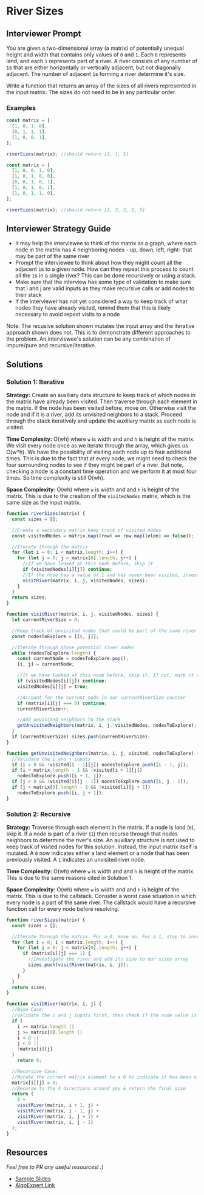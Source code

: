 # River Sizes

## Interviewer Prompt

You are given a two-dimensional array (a matrix) of potentially unequal height and width that contains only values of `0` and `1`. Each `0` represents land, and each `1` represents part of a river. A river consists of any number of `1`s that are either horizontally or vertically adjacent, but not diagonally adjacent. The number of adjacent `1`s forming a river determine it's size.

Write a function that returns an array of the sizes of all rivers represented in the input matrix. The sizes do not need to be in any particular order.

### Examples

```javascript
const matrix = [
  [1, 0, 1, 0],
  [0, 1, 1, 1],
  [1, 0, 0, 1],
];

riverSizes(matrix); //should return [1, 1, 5]
```

```javascript
const matrix = [
  [1, 0, 0, 1, 0],
  [1, 0, 1, 0, 0],
  [0, 0, 1, 0, 1],
  [1, 0, 1, 0, 1],
  [1, 0, 1, 1, 0],
];

riverSizes(matrix); //should return [1, 2, 2, 2, 5]
```

## Interviewer Strategy Guide

- It may help the interviewee to think of the matrix as a graph, where each node in the matrix has 4 neighboring nodes - up, down, left, right- that may be part of the same river
- Prompt the interviewee to think about how they might count all the adjacent `1`s to a given node. How can they repeat this process to count all the `1`s in a single river? This can be done recursively or using a stack.
- Make sure that the interview has some type of validation to make sure that i and j are valid inputs as they make recursive calls or add nodes to their stack
- If the interviewer has not yet considered a way to keep track of what nodes they have already visited, remind them that this is likely necessary to avoid repeat visits to a node

Note: The recusive solution shown mutates the input array and the iterative approach shown does not. This is to demonstrate different approaches to the problem. An interviewee's solution can be any combination of impure/pure and recursive/iterative.

## Solutions

### Solution 1: Iterative

**Strategy:**
Create an auxiliary data structure to keep track of which nodes in the matrix have already been visited. Then traverse through each element in the matrix. If the node has been visited before, move on. Otherwise visit the node and if it is a river, add its unvisited neighbors to a stack. Proceed through the stack iteratively and update the auxiliary matrix as each node is visited.

**Time Complexity:**
O(wh) where `w` is width and and `h` is height of the matrix. We visit every node once as we iterate through the array, which gives us O(w\*h). We have the possibility of visiting each node up to four additional times. This is due to the fact that at every node, we might need to check the four surrounding nodes to see if they might be part of a river. But note, checking a node is a constant time operation and we perform it at most four times. So time complexity is still O(wh).

**Space Complexity:**
O(wh) where `w` is width and and `h` is height of the matrix. This is due to the creation of the `visitedNodes` matrix, which is the same size as the input matrix.

```javascript
function riverSizes(matrix) {
  const sizes = [];

  //Create a secondary matrix keep track of visited nodes
  const visitedNodes = matrix.map((row) => row.map((elem) => false));

  //Iterate through the matrix
  for (let i = 0; i < matrix.length; i++) {
    for (let j = 0; j < matrix[0].length; j++) {
      //If we have looked at this node before, skip it
      if (visitedNodes[i][j]) continue;
      //If the node has a value of 1 and has never been visited, investigate it
      visitRiver(matrix, i, j, visitedNodes, sizes);
    }
  }
  return sizes;
}

function visitRiver(matrix, i, j, visitedNodes, sizes) {
  let currentRiverSize = 0;

  //Keep track of unvisited nodes that could be part of the same river we are investigating
  const nodesToExplore = [[i, j]];

  //Iterate through those potential river nodes
  while (nodesToExplore.length) {
    const currentNode = nodesToExplore.pop();
    [i, j] = currentNode;

    //If we have looked at this node before, skip it. If not, mark it as visited.
    if (visitedNodes[i][j]) continue;
    visitedNodes[i][j] = true;

    //Account for the current node in our currentRiverSize counter
    if (matrix[i][j] === 0) continue;
    currentRiverSize++;

    //Add unvisited neighbors to the stack
    getUnvisitedNeighbors(matrix, i, j, visitedNodes, nodesToExplore);
  }
  if (currentRiverSize) sizes.push(currentRiverSize);
}

function getUnvisitedNeighbors(matrix, i, j, visited, nodesToExplore) {
  //Validate the i and j inputs
  if (i > 0 && !visited[i - 1][j]) nodesToExplore.push([i - 1, j]);
  if (i < matrix.length - 1 && !visited[i + 1][j])
    nodesToExplore.push([i + 1, j]);
  if (j > 0 && !visited[i][j - 1]) nodesToExplore.push([i, j - 1]);
  if (j < matrix[0].length - 1 && !visited[i][j + 1])
    nodesToExplore.push([i, j + 1]);
}
```

### Solution 2: Recursive

**Strategy:**
Traverse through each element in the matrix. If a node is land (`0`), skip it. If a node is part of a river (`1`) then recurse through that nodes neighbors to determine the river's size. An auxiliary structure is not used to keep track of visited nodes for this solution. Instead, the input matrix itself is mutated. A `0` now indicates either a land element or a node that has been previously visited. A `1` indicates an unvisited river node.

**Time Complexity:**
O(wh) where `w` is width and and `h` is height of the matrix. This is due to the same reasons cited in Solution 1.

**Space Complexity:**
O(wh) where `w` is width and and `h` is height of the matrix. This is due to the callstack. Consider a worst case situation in which every node is a part of the same river. The callstack would have a recursive function call for every node before resolving.

```javascript
function riverSizes(matrix) {
  const sizes = [];

  //Iterate through the matrix. For a 0, move on. For a 1, stop to investigate.
  for (let i = 0; i < matrix.length; i++) {
    for (let j = 0; j < matrix[0].length; j++) {
      if (matrix[i][j] === 1) {
        //Investigate the river and add its size to our sizes array
        sizes.push(visitRiver(matrix, i, j));
      }
    }
  }
  return sizes;
}

function visitRiver(matrix, i, j) {
  //Base Case:
  //Validate the i and j inputs first, then check if the node value is 0
  if (
    i >= matrix.length ||
    j >= matrix[0].length ||
    i < 0 ||
    j < 0 ||
    !matrix[i][j]
  )
    return 0;

  //Recursive Case:
  //Mutate the current matrix element to a 0 to indicate it has been visisted
  matrix[i][j] = 0;
  //Recurse to the 4 directions around you & return the final size
  return (
    1 +
    visitRiver(matrix, i + 1, j) +
    visitRiver(matrix, i - 1, j) +
    visitRiver(matrix, i, j + 1) +
    visitRiver(matrix, i, j - 1)
  );
}
```

## Resources

_Feel free to PR any useful resources! :)_

- [Sample Slides](https://docs.google.com/presentation/d/1gVA7Dyae0OjodlT8hML9_y4YpYTVxJ8FyaME6dRmK5s/edit?usp=sharing)
- [AlgoExpert Link](https://www.algoexpert.io/questions/River%20Sizes)
